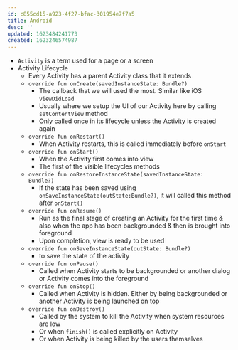 ```yaml
---
id: c855cd15-a923-4f27-bfac-301954e7f7a5
title: Android
desc: ''
updated: 1623484241773
created: 1623246574987
---
```


- `Activity` is a term used for a page or a screen
- Activity Lifecycle
    - Every Activity has a parent Activity class that it extends
    - `override fun onCreate(savedInstanceState: Bundle?)`
        - The callback that we will used the most. Similar like iOS `viewDidLoad` 
        - Usually where we setup the UI of our Activity here by calling `setContentView` method
        - Only called once in its lifecycle unless the Activity is created again
    - `override fun onRestart()`
        - When Activity restarts, this is called immediately before `onStart`
    - `override fun onStart()`
        - When the Activity first comes into view
        - The first of the visible lifecycles methods
    - `override fun onRestoreInstanceState(savedInstanceState: Bundle?)`
        - If the state has been saved using `onSaveInstanceState(outState:Bundle?)`, it will called this method after `onStart()`
    - `override fun onResume()`
        - Run as the final stage of creating an Activity for the first time & also when the app has been backgrounded & then is brought into foreground
        - Upon completion, view is ready to be used
    - `override fun onSaveInstanceState(outState: Bundle?)`
        - to save the state of the activity
    - `override fun onPause()`
        - Called when Activity starts to be backgrounded or another dialog or Activity comes into the foreground
    - `override fun onStop()`
        - Called when Activity is hidden. Either by being backgrounded or another Activity is being launched on top
    - `override fun onDestroy()`
        - Called by the system to kill the Activity when system resources are low
        - Or when `finish()` is called explicitly on Activity
        - Or when Activity is being killed by the users themselves